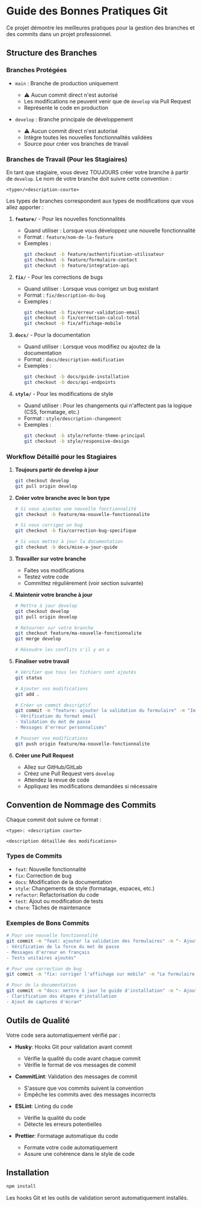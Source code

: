 # Guide des Bonnes Pratiques Git

Ce projet démontre les meilleures pratiques pour la gestion des branches et des commits dans un projet professionnel.

## Structure des Branches

### Branches Protégées

- `main` : Branche de production uniquement
  - ⚠️ Aucun commit direct n'est autorisé
  - Les modifications ne peuvent venir que de `develop` via Pull Request
  - Représente le code en production

- `develop` : Branche principale de développement
  - ⚠️ Aucun commit direct n'est autorisé
  - Intègre toutes les nouvelles fonctionnalités validées
  - Source pour créer vos branches de travail

### Branches de Travail (Pour les Stagiaires)

En tant que stagiaire, vous devez TOUJOURS créer votre branche à partir de `develop`. Le nom de votre branche doit suivre cette convention :

```
<type>/<description-courte>
```

Les types de branches correspondent aux types de modifications que vous allez apporter :

1. **`feature/`** - Pour les nouvelles fonctionnalités
   - Quand utiliser : Lorsque vous développez une nouvelle fonctionnalité
   - Format : `feature/nom-de-la-feature`
   - Exemples :
     ```bash
     git checkout -b feature/authentification-utilisateur
     git checkout -b feature/formulaire-contact
     git checkout -b feature/integration-api
     ```

2. **`fix/`** - Pour les corrections de bugs
   - Quand utiliser : Lorsque vous corrigez un bug existant
   - Format : `fix/description-du-bug`
   - Exemples :
     ```bash
     git checkout -b fix/erreur-validation-email
     git checkout -b fix/correction-calcul-total
     git checkout -b fix/affichage-mobile
     ```

3. **`docs/`** - Pour la documentation
   - Quand utiliser : Lorsque vous modifiez ou ajoutez de la documentation
   - Format : `docs/description-modification`
   - Exemples :
     ```bash
     git checkout -b docs/guide-installation
     git checkout -b docs/api-endpoints
     ```

4. **`style/`** - Pour les modifications de style
   - Quand utiliser : Pour les changements qui n'affectent pas la logique (CSS, formatage, etc.)
   - Format : `style/description-changement`
   - Exemples :
     ```bash
     git checkout -b style/refonte-theme-principal
     git checkout -b style/responsive-design
     ```

### Workflow Détaillé pour les Stagiaires

1. **Toujours partir de develop à jour**
   ```bash
   git checkout develop
   git pull origin develop
   ```

2. **Créer votre branche avec le bon type**
   ```bash
   # Si vous ajoutez une nouvelle fonctionnalité
   git checkout -b feature/ma-nouvelle-fonctionnalite

   # Si vous corrigez un bug
   git checkout -b fix/correction-bug-specifique

   # Si vous mettez à jour la documentation
   git checkout -b docs/mise-a-jour-guide
   ```

3. **Travailler sur votre branche**
   - Faites vos modifications
   - Testez votre code
   - Committez régulièrement (voir section suivante)

4. **Maintenir votre branche à jour**
   ```bash
   # Mettre à jour develop
   git checkout develop
   git pull origin develop

   # Retourner sur votre branche
   git checkout feature/ma-nouvelle-fonctionnalite
   git merge develop

   # Résoudre les conflits s'il y en a
   ```

5. **Finaliser votre travail**
   ```bash
   # Vérifier que tous les fichiers sont ajoutés
   git status

   # Ajouter vos modifications
   git add .

   # Créer un commit descriptif
   git commit -m "feature: ajouter la validation du formulaire" -m "Implémentation de la validation côté client avec les règles suivantes:
   - Vérification du format email
   - Validation du mot de passe
   - Messages d'erreur personnalisés"

   # Pousser vos modifications
   git push origin feature/ma-nouvelle-fonctionnalite
   ```

6. **Créer une Pull Request**
   - Allez sur GitHub/GitLab
   - Créez une Pull Request vers `develop`
   - Attendez la revue de code
   - Appliquez les modifications demandées si nécessaire

## Convention de Nommage des Commits

Chaque commit doit suivre ce format :
```
<type>: <description courte>

<description détaillée des modifications>
```

### Types de Commits
- `feat`: Nouvelle fonctionnalité
- `fix`: Correction de bug
- `docs`: Modification de la documentation
- `style`: Changements de style (formatage, espaces, etc.)
- `refactor`: Refactorisation du code
- `test`: Ajout ou modification de tests
- `chore`: Tâches de maintenance

### Exemples de Bons Commits

```bash
# Pour une nouvelle fonctionnalité
git commit -m "feat: ajouter la validation des formulaires" -m "- Ajout de la validation email
- Vérification de la force du mot de passe
- Messages d'erreur en français
- Tests unitaires ajoutés"

# Pour une correction de bug
git commit -m "fix: corriger l'affichage sur mobile" -m "Le formulaire ne s'affichait pas correctement sur les écrans < 768px"

# Pour de la documentation
git commit -m "docs: mettre à jour le guide d'installation" -m "- Ajout des prérequis
- Clarification des étapes d'installation
- Ajout de captures d'écran"
```

## Outils de Qualité

Votre code sera automatiquement vérifié par :

- **Husky**: Hooks Git pour validation avant commit
  - Vérifie la qualité du code avant chaque commit
  - Vérifie le format de vos messages de commit

- **CommitLint**: Validation des messages de commit
  - S'assure que vos commits suivent la convention
  - Empêche les commits avec des messages incorrects

- **ESLint**: Linting du code
  - Vérifie la qualité du code
  - Détecte les erreurs potentielles

- **Prettier**: Formatage automatique du code
  - Formate votre code automatiquement
  - Assure une cohérence dans le style de code

## Installation

```bash
npm install
```

Les hooks Git et les outils de validation seront automatiquement installés.
